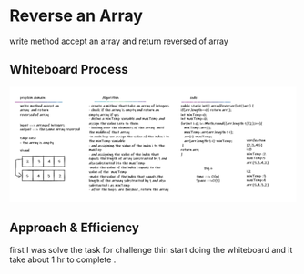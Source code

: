 # Reverse an Array

write method accept an array  and return reversed of array

## Whiteboard Process

![image](../img/ch1.PNG)

## Approach & Efficiency

first I was solve the task for challenge thin start doing the whiteboard and it take about 1 hr to complete .